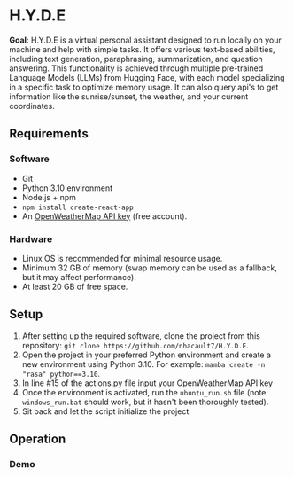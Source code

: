 # H.Y.D.E

**Goal**: H.Y.D.E is a virtual personal assistant designed to run locally on your machine and help with simple tasks. It offers various text-based abilities, including text generation, paraphrasing, summarization, and question answering. This functionality is achieved through multiple pre-trained Language Models (LLMs) from Hugging Face, with each model specializing in a specific task to optimize memory usage. It can also query api's to get information like the sunrise/sunset, the weather, and your current coordinates.

## Requirements

### Software
- Git
- Python 3.10 environment
- Node.js + npm
- `npm install create-react-app`
- An [OpenWeatherMap API key](https://openweathermap.org/) (free account).

### Hardware
- Linux OS is recommended for minimal resource usage.
- Minimum 32 GB of memory (swap memory can be used as a fallback, but it may affect performance).
- At least 20 GB of free space.

## Setup
1. After setting up the required software, clone the project from this repository: `git clone https://github.com/nhacault7/H.Y.D.E`.
2. Open the project in your preferred Python environment and create a new environment using Python 3.10. For example: `mamba create -n "rasa" python==3.10`.
3. In line #15 of the actions.py file input your OpenWeatherMap API key
4. Once the environment is activated, run the `ubuntu_run.sh` file (note: `windows_run.bat` should work, but it hasn't been thoroughly tested).
5. Sit back and let the script initialize the project.

## Operation

### Demo
